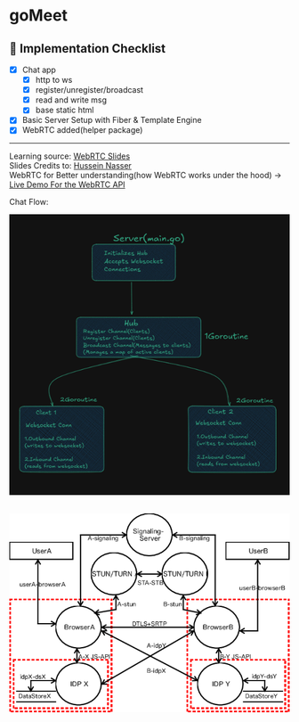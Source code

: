 # goMeet


## 🎯 Implementation Checklist

- [X] Chat app  
    -[X] http to ws
    -[X] register/unregister/broadcast
    -[X] read and write msg
    -[X] base static html
- [X] Basic Server Setup with Fiber & Template Engine
- [X] WebRTC added(helper package)

---
Learning source:
[WebRTC Slides](https://www.canva.com/design/DAGUMM1C5JQ/pwez02rC2mCP5obly4StsA/edit?utm_content=DAGUMM1C5JQ&utm_campaign=designshare&utm_medium=link2&utm_source=sharebutton)
<br>
Slides Credits to: [Hussein Nasser](https://www.youtube.com/@hnasr) \
WebRTC for Better understanding(how WebRTC works under the hood) -> [Live Demo For the WebRTC API](https://webrtc.github.io/samples/src/content/peerconnection/multiple/)

Chat Flow:
<br>

![alt text](image.png)


![alt text](image-1.png)
---
